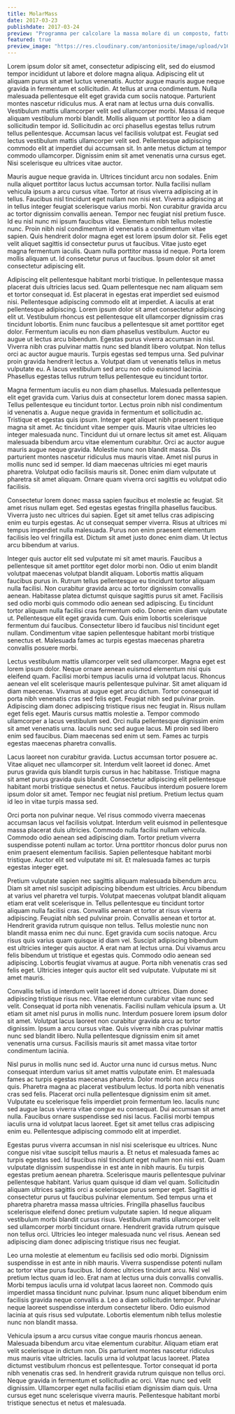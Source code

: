 ```yaml
---
title: MolarMass
date: 2017-03-23
publishdate: 2017-03-24
preview: "Programma per calcolare la massa molare di un composto, fatto in python"
featured: true
preview_image: "https://res.cloudinary.com/antoniosite/image/upload/v1600011734/brad-frost-atomic-design-800x391_m0juix.jpg"
---
```

Lorem ipsum dolor sit amet, consectetur adipiscing elit, sed do eiusmod tempor incididunt ut labore et dolore magna aliqua. Adipiscing elit ut aliquam purus sit amet luctus venenatis. Auctor augue mauris augue neque gravida in fermentum et sollicitudin. At tellus at urna condimentum. Nulla malesuada pellentesque elit eget gravida cum sociis natoque. Parturient montes nascetur ridiculus mus. A erat nam at lectus urna duis convallis. Vestibulum mattis ullamcorper velit sed ullamcorper morbi. Massa id neque aliquam vestibulum morbi blandit. Mollis aliquam ut porttitor leo a diam sollicitudin tempor id. Sollicitudin ac orci phasellus egestas tellus rutrum tellus pellentesque. Accumsan lacus vel facilisis volutpat est. Feugiat sed lectus vestibulum mattis ullamcorper velit sed. Pellentesque adipiscing commodo elit at imperdiet dui accumsan sit. In ante metus dictum at tempor commodo ullamcorper. Dignissim enim sit amet venenatis urna cursus eget. Nisi scelerisque eu ultrices vitae auctor.

Mauris augue neque gravida in. Ultrices tincidunt arcu non sodales. Enim nulla aliquet porttitor lacus luctus accumsan tortor. Nulla facilisi nullam vehicula ipsum a arcu cursus vitae. Tortor at risus viverra adipiscing at in tellus. Faucibus nisl tincidunt eget nullam non nisi est. Viverra adipiscing at in tellus integer feugiat scelerisque varius morbi. Non curabitur gravida arcu ac tortor dignissim convallis aenean. Tempor nec feugiat nisl pretium fusce. Id eu nisl nunc mi ipsum faucibus vitae. Elementum nibh tellus molestie nunc. Proin nibh nisl condimentum id venenatis a condimentum vitae sapien. Quis hendrerit dolor magna eget est lorem ipsum dolor sit. Felis eget velit aliquet sagittis id consectetur purus ut faucibus. Vitae justo eget magna fermentum iaculis. Quam nulla porttitor massa id neque. Porta lorem mollis aliquam ut. Id consectetur purus ut faucibus. Ipsum dolor sit amet consectetur adipiscing elit.

Adipiscing elit pellentesque habitant morbi tristique. In pellentesque massa placerat duis ultricies lacus sed. Quam pellentesque nec nam aliquam sem et tortor consequat id. Est placerat in egestas erat imperdiet sed euismod nisi. Pellentesque adipiscing commodo elit at imperdiet. A iaculis at erat pellentesque adipiscing. Lorem ipsum dolor sit amet consectetur adipiscing elit ut. Vestibulum rhoncus est pellentesque elit ullamcorper dignissim cras tincidunt lobortis. Enim nunc faucibus a pellentesque sit amet porttitor eget dolor. Fermentum iaculis eu non diam phasellus vestibulum. Auctor eu augue ut lectus arcu bibendum. Egestas purus viverra accumsan in nisl. Viverra nibh cras pulvinar mattis nunc sed blandit libero volutpat. Non tellus orci ac auctor augue mauris. Turpis egestas sed tempus urna. Sed pulvinar proin gravida hendrerit lectus a. Volutpat diam ut venenatis tellus in metus vulputate eu. A lacus vestibulum sed arcu non odio euismod lacinia. Phasellus egestas tellus rutrum tellus pellentesque eu tincidunt tortor.

Magna fermentum iaculis eu non diam phasellus. Malesuada pellentesque elit eget gravida cum. Varius duis at consectetur lorem donec massa sapien. Tellus pellentesque eu tincidunt tortor. Lectus proin nibh nisl condimentum id venenatis a. Augue neque gravida in fermentum et sollicitudin ac. Tristique et egestas quis ipsum. Integer eget aliquet nibh praesent tristique magna sit amet. Ac tincidunt vitae semper quis. Mauris vitae ultricies leo integer malesuada nunc. Tincidunt dui ut ornare lectus sit amet est. Aliquam malesuada bibendum arcu vitae elementum curabitur. Orci ac auctor augue mauris augue neque gravida. Molestie nunc non blandit massa. Dis parturient montes nascetur ridiculus mus mauris vitae. Amet nisl purus in mollis nunc sed id semper. Id diam maecenas ultricies mi eget mauris pharetra. Volutpat odio facilisis mauris sit. Donec enim diam vulputate ut pharetra sit amet aliquam. Ornare quam viverra orci sagittis eu volutpat odio facilisis.

Consectetur lorem donec massa sapien faucibus et molestie ac feugiat. Sit amet risus nullam eget. Sed egestas egestas fringilla phasellus faucibus. Viverra justo nec ultrices dui sapien. Eget sit amet tellus cras adipiscing enim eu turpis egestas. Ac ut consequat semper viverra. Risus at ultrices mi tempus imperdiet nulla malesuada. Purus non enim praesent elementum facilisis leo vel fringilla est. Dictum sit amet justo donec enim diam. Ut lectus arcu bibendum at varius.

Integer quis auctor elit sed vulputate mi sit amet mauris. Faucibus a pellentesque sit amet porttitor eget dolor morbi non. Odio ut enim blandit volutpat maecenas volutpat blandit aliquam. Lobortis mattis aliquam faucibus purus in. Rutrum tellus pellentesque eu tincidunt tortor aliquam nulla facilisi. Non curabitur gravida arcu ac tortor dignissim convallis aenean. Habitasse platea dictumst quisque sagittis purus sit amet. Facilisis sed odio morbi quis commodo odio aenean sed adipiscing. Eu tincidunt tortor aliquam nulla facilisi cras fermentum odio. Donec enim diam vulputate ut. Pellentesque elit eget gravida cum. Quis enim lobortis scelerisque fermentum dui faucibus. Consectetur libero id faucibus nisl tincidunt eget nullam. Condimentum vitae sapien pellentesque habitant morbi tristique senectus et. Malesuada fames ac turpis egestas maecenas pharetra convallis posuere morbi.

Lectus vestibulum mattis ullamcorper velit sed ullamcorper. Magna eget est lorem ipsum dolor. Neque ornare aenean euismod elementum nisi quis eleifend quam. Facilisi morbi tempus iaculis urna id volutpat lacus. Rhoncus aenean vel elit scelerisque mauris pellentesque pulvinar. Sit amet aliquam id diam maecenas. Vivamus at augue eget arcu dictum. Tortor consequat id porta nibh venenatis cras sed felis eget. Feugiat nibh sed pulvinar proin. Adipiscing diam donec adipiscing tristique risus nec feugiat in. Risus nullam eget felis eget. Mauris cursus mattis molestie a. Tempor commodo ullamcorper a lacus vestibulum sed. Orci nulla pellentesque dignissim enim sit amet venenatis urna. Iaculis nunc sed augue lacus. Mi proin sed libero enim sed faucibus. Diam maecenas sed enim ut sem. Fames ac turpis egestas maecenas pharetra convallis.

Lacus laoreet non curabitur gravida. Luctus accumsan tortor posuere ac. Vitae aliquet nec ullamcorper sit. Interdum velit laoreet id donec. Amet purus gravida quis blandit turpis cursus in hac habitasse. Tristique magna sit amet purus gravida quis blandit. Consectetur adipiscing elit pellentesque habitant morbi tristique senectus et netus. Faucibus interdum posuere lorem ipsum dolor sit amet. Tempor nec feugiat nisl pretium. Pretium lectus quam id leo in vitae turpis massa sed.

Orci porta non pulvinar neque. Vel risus commodo viverra maecenas accumsan lacus vel facilisis volutpat. Interdum velit euismod in pellentesque massa placerat duis ultricies. Commodo nulla facilisi nullam vehicula. Commodo odio aenean sed adipiscing diam. Tortor pretium viverra suspendisse potenti nullam ac tortor. Urna porttitor rhoncus dolor purus non enim praesent elementum facilisis. Sapien pellentesque habitant morbi tristique. Auctor elit sed vulputate mi sit. Et malesuada fames ac turpis egestas integer eget.

Pretium vulputate sapien nec sagittis aliquam malesuada bibendum arcu. Diam sit amet nisl suscipit adipiscing bibendum est ultricies. Arcu bibendum at varius vel pharetra vel turpis. Volutpat maecenas volutpat blandit aliquam etiam erat velit scelerisque in. Tellus pellentesque eu tincidunt tortor aliquam nulla facilisi cras. Convallis aenean et tortor at risus viverra adipiscing. Feugiat nibh sed pulvinar proin. Convallis aenean et tortor at. Hendrerit gravida rutrum quisque non tellus. Tellus molestie nunc non blandit massa enim nec dui nunc. Eget gravida cum sociis natoque. Arcu risus quis varius quam quisque id diam vel. Suscipit adipiscing bibendum est ultricies integer quis auctor. A erat nam at lectus urna. Dui vivamus arcu felis bibendum ut tristique et egestas quis. Commodo odio aenean sed adipiscing. Lobortis feugiat vivamus at augue. Porta nibh venenatis cras sed felis eget. Ultricies integer quis auctor elit sed vulputate. Vulputate mi sit amet mauris.

Convallis tellus id interdum velit laoreet id donec ultrices. Diam donec adipiscing tristique risus nec. Vitae elementum curabitur vitae nunc sed velit. Consequat id porta nibh venenatis. Facilisi nullam vehicula ipsum a. Ut etiam sit amet nisl purus in mollis nunc. Interdum posuere lorem ipsum dolor sit amet. Volutpat lacus laoreet non curabitur gravida arcu ac tortor dignissim. Ipsum a arcu cursus vitae. Quis viverra nibh cras pulvinar mattis nunc sed blandit libero. Nulla pellentesque dignissim enim sit amet venenatis urna cursus. Facilisis mauris sit amet massa vitae tortor condimentum lacinia.

Nisl purus in mollis nunc sed id. Auctor urna nunc id cursus metus. Nunc consequat interdum varius sit amet mattis vulputate enim. Et malesuada fames ac turpis egestas maecenas pharetra. Dolor morbi non arcu risus quis. Pharetra magna ac placerat vestibulum lectus. Id porta nibh venenatis cras sed felis. Placerat orci nulla pellentesque dignissim enim sit amet. Vulputate eu scelerisque felis imperdiet proin fermentum leo. Iaculis nunc sed augue lacus viverra vitae congue eu consequat. Dui accumsan sit amet nulla. Faucibus ornare suspendisse sed nisi lacus. Facilisi morbi tempus iaculis urna id volutpat lacus laoreet. Eget sit amet tellus cras adipiscing enim eu. Pellentesque adipiscing commodo elit at imperdiet.

Egestas purus viverra accumsan in nisl nisi scelerisque eu ultrices. Nunc congue nisi vitae suscipit tellus mauris a. Et netus et malesuada fames ac turpis egestas sed. Id faucibus nisl tincidunt eget nullam non nisi est. Quam vulputate dignissim suspendisse in est ante in nibh mauris. Eu turpis egestas pretium aenean pharetra. Scelerisque mauris pellentesque pulvinar pellentesque habitant. Varius quam quisque id diam vel quam. Sollicitudin aliquam ultrices sagittis orci a scelerisque purus semper eget. Sagittis id consectetur purus ut faucibus pulvinar elementum. Sed tempus urna et pharetra pharetra massa massa ultricies. Fringilla phasellus faucibus scelerisque eleifend donec pretium vulputate sapien. Id neque aliquam vestibulum morbi blandit cursus risus. Vestibulum mattis ullamcorper velit sed ullamcorper morbi tincidunt ornare. Hendrerit gravida rutrum quisque non tellus orci. Ultricies leo integer malesuada nunc vel risus. Aenean sed adipiscing diam donec adipiscing tristique risus nec feugiat.

Leo urna molestie at elementum eu facilisis sed odio morbi. Dignissim suspendisse in est ante in nibh mauris. Viverra suspendisse potenti nullam ac tortor vitae purus faucibus. Id donec ultrices tincidunt arcu. Nisl vel pretium lectus quam id leo. Erat nam at lectus urna duis convallis convallis. Morbi tempus iaculis urna id volutpat lacus laoreet non. Commodo quis imperdiet massa tincidunt nunc pulvinar. Ipsum nunc aliquet bibendum enim facilisis gravida neque convallis a. Leo a diam sollicitudin tempor. Pulvinar neque laoreet suspendisse interdum consectetur libero. Odio euismod lacinia at quis risus sed vulputate. Lobortis elementum nibh tellus molestie nunc non blandit massa.

Vehicula ipsum a arcu cursus vitae congue mauris rhoncus aenean. Malesuada bibendum arcu vitae elementum curabitur. Aliquam etiam erat velit scelerisque in dictum non. Dis parturient montes nascetur ridiculus mus mauris vitae ultricies. Iaculis urna id volutpat lacus laoreet. Platea dictumst vestibulum rhoncus est pellentesque. Tortor consequat id porta nibh venenatis cras sed. In hendrerit gravida rutrum quisque non tellus orci. Neque gravida in fermentum et sollicitudin ac orci. Vitae nunc sed velit dignissim. Ullamcorper eget nulla facilisi etiam dignissim diam quis. Urna cursus eget nunc scelerisque viverra mauris. Pellentesque habitant morbi tristique senectus et netus et malesuada.
